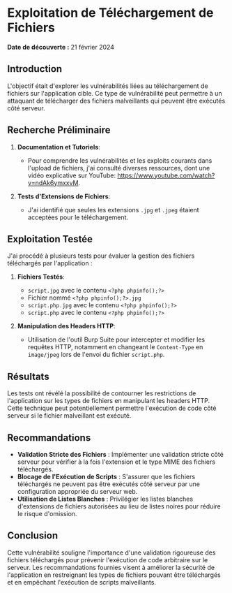 # Exploitation de Téléchargement de Fichiers
**Date de découverte :** 21 février 2024

## Introduction
L'objectif était d'explorer les vulnérabilités liées au téléchargement de fichiers sur l'application cible. Ce type de vulnérabilité peut permettre à un attaquant de télécharger des fichiers malveillants qui peuvent être exécutés côté serveur.

## Recherche Préliminaire
1. **Documentation et Tutoriels**:
   - Pour comprendre les vulnérabilités et les exploits courants dans l'upload de fichiers, j'ai consulté diverses ressources, dont une vidéo explicative sur YouTube: https://www.youtube.com/watch?v=ndAk6ymxxvM.

2. **Tests d'Extensions de Fichiers**:
   - J'ai identifié que seules les extensions `.jpg` et `.jpeg` étaient acceptées pour le téléchargement.

## Exploitation Testée
J'ai procédé à plusieurs tests pour évaluer la gestion des fichiers téléchargés par l'application :
1. **Fichiers Testés**:
   - `script.jpg` avec le contenu `<?php phpinfo();?>`
   - Fichier nommé `<?php phpinfo();?>.jpg`
   - `script.php.jpg` avec le contenu `<?php phpinfo();?>`
   - `script.php` avec le contenu `<?php phpinfo();?>`

2. **Manipulation des Headers HTTP**:
   - Utilisation de l'outil Burp Suite pour intercepter et modifier les requêtes HTTP, notamment en changeant le `Content-Type` en `image/jpeg` lors de l'envoi du fichier `script.php`.

## Résultats
Les tests ont révélé la possibilité de contourner les restrictions de l'application sur les types de fichiers en manipulant les headers HTTP. Cette technique peut potentiellement permettre l'exécution de code côté serveur si le fichier malveillant est exécuté.

## Recommandations
- **Validation Stricte des Fichiers** : Implémenter une validation stricte côté serveur pour vérifier à la fois l'extension et le type MIME des fichiers téléchargés.
- **Blocage de l'Exécution de Scripts** : S'assurer que les fichiers téléchargés ne peuvent pas être exécutés côté serveur par une configuration appropriée du serveur web.
- **Utilisation de Listes Blanches** : Privilégier les listes blanches d'extensions de fichiers autorisées au lieu de listes noires pour réduire le risque d'omission.

## Conclusion
Cette vulnérabilité souligne l'importance d'une validation rigoureuse des fichiers téléchargés pour prévenir l'exécution de code arbitraire sur le serveur. Les recommandations fournies visent à améliorer la sécurité de l'application en restreignant les types de fichiers pouvant être téléchargés et en empêchant l'exécution de scripts malveillants.
